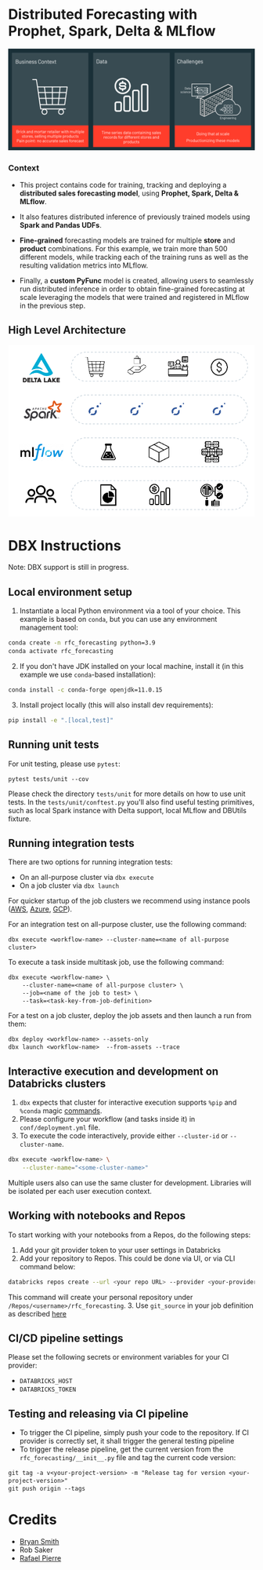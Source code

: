 # Distributed Forecasting with Prophet, Spark, Delta & MLflow

<img src = "https://raw.githubusercontent.com/rafaelvp-db/distributed-forecasting/master/img/disttributed_forecasting1.png" />

### Context

* This project contains code for training, tracking and deploying a **distributed sales forecasting model**, using **Prophet, Spark, Delta & MLflow**.

* It also features distributed inference of previously trained models using **Spark and Pandas UDFs**.

* **Fine-grained** forecasting models are trained for multiple **store** and **product** combinations. For this example, we train more than 500 different models, while tracking each of the training runs as well as the resulting validation metrics into MLflow.

* Finally, a **custom PyFunc** model is created, allowing users to seamlessly run distributed inference in order to obtain fine-grained forecasting at scale leveraging the models that were trained and registered in MLflow in the previous step.

## High Level Architecture

<img src="https://raw.githubusercontent.com/rafaelvp-db/distributed-forecasting/master/img/dist_forecasting2.png" />

# DBX Instructions

Note: DBX support is still in progress.

## Local environment setup

1. Instantiate a local Python environment via a tool of your choice. This example is based on `conda`, but you can use any environment management tool:
```bash
conda create -n rfc_forecasting python=3.9
conda activate rfc_forecasting
```

2. If you don't have JDK installed on your local machine, install it (in this example we use `conda`-based installation):
```bash
conda install -c conda-forge openjdk=11.0.15
```

3. Install project locally (this will also install dev requirements):
```bash
pip install -e ".[local,test]"
```

## Running unit tests

For unit testing, please use `pytest`:
```
pytest tests/unit --cov
```

Please check the directory `tests/unit` for more details on how to use unit tests.
In the `tests/unit/conftest.py` you'll also find useful testing primitives, such as local Spark instance with Delta support, local MLflow and DBUtils fixture.

## Running integration tests

There are two options for running integration tests:

- On an all-purpose cluster via `dbx execute`
- On a job cluster via `dbx launch`

For quicker startup of the job clusters we recommend using instance pools ([AWS](https://docs.databricks.com/clusters/instance-pools/index.html), [Azure](https://docs.microsoft.com/en-us/azure/databricks/clusters/instance-pools/), [GCP](https://docs.gcp.databricks.com/clusters/instance-pools/index.html)).

For an integration test on all-purpose cluster, use the following command:
```
dbx execute <workflow-name> --cluster-name=<name of all-purpose cluster>
```

To execute a task inside multitask job, use the following command:
```
dbx execute <workflow-name> \
    --cluster-name=<name of all-purpose cluster> \
    --job=<name of the job to test> \
    --task=<task-key-from-job-definition>
```

For a test on a job cluster, deploy the job assets and then launch a run from them:
```
dbx deploy <workflow-name> --assets-only
dbx launch <workflow-name>  --from-assets --trace
```


## Interactive execution and development on Databricks clusters

1. `dbx` expects that cluster for interactive execution supports `%pip` and `%conda` magic [commands](https://docs.databricks.com/libraries/notebooks-python-libraries.html).
2. Please configure your workflow (and tasks inside it) in `conf/deployment.yml` file.
3. To execute the code interactively, provide either `--cluster-id` or `--cluster-name`.
```bash
dbx execute <workflow-name> \
    --cluster-name="<some-cluster-name>"
```

Multiple users also can use the same cluster for development. Libraries will be isolated per each user execution context.

## Working with notebooks and Repos

To start working with your notebooks from a Repos, do the following steps:

1. Add your git provider token to your user settings in Databricks
2. Add your repository to Repos. This could be done via UI, or via CLI command below:
```bash
databricks repos create --url <your repo URL> --provider <your-provider>
```
This command will create your personal repository under `/Repos/<username>/rfc_forecasting`.
3. Use `git_source` in your job definition as described [here](https://dbx.readthedocs.io/en/latest/examples/notebook_remote.html)

## CI/CD pipeline settings

Please set the following secrets or environment variables for your CI provider:
- `DATABRICKS_HOST`
- `DATABRICKS_TOKEN`

## Testing and releasing via CI pipeline

- To trigger the CI pipeline, simply push your code to the repository. If CI provider is correctly set, it shall trigger the general testing pipeline
- To trigger the release pipeline, get the current version from the `rfc_forecasting/__init__.py` file and tag the current code version:
```
git tag -a v<your-project-version> -m "Release tag for version <your-project-version>"
git push origin --tags
```

# Credits

* [Bryan Smith](https://github.com/bryansmith-db)
* Rob Saker
* [Rafael Pierre](https://github.com/rafaelvp-db)
